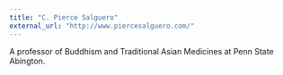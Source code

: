 ```yaml
---
title: "C. Pierce Salguero"
external_url: "http://www.piercesalguero.com/"
---
```


A professor of Buddhism and Traditional Asian Medicines at Penn State Abington.
